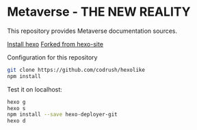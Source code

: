 # Metaverse - THE NEW REALITY

This repository provides Metaverse documentation sources.

[Install hexo](https://hexo.io/docs/setup.html)
[Forked from hexo-site](https://hexo.io/docs/setup.htm://github.com/hexojs/site)

Configuration for this repository
```bash
git clone https://github.com/codrush/hexolike
npm install
```

Test it on localhost:
```bash
hexo g
hexo s
npm install --save hexo-deployer-git
hexo d
```
